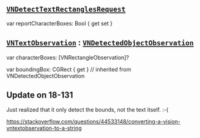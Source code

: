 


## [`VNDetectTextRectanglesRequest`](https://developer.apple.com/documentation/vision/vndetecttextrectanglesrequest)


var reportCharacterBoxes: Bool { get set }


## [`VNTextObservation`](https://developer.apple.com/documentation/vision/vntextobservation) : [`VNDetectedObjectObservation`](https://developer.apple.com/documentation/vision/vndetectedobjectobservation)

var characterBoxes: [VNRectangleObservation]?

var boundingBox: CGRect { get } // inherited from VNDetectedObjectObservation

##

## Update on 18-131

Just realized that it only detect the bounds, not the text itself. :-(

https://stackoverflow.com/questions/44533148/converting-a-vision-vntextobservation-to-a-string
